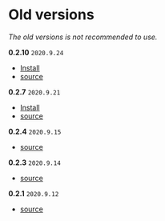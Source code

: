 # Old versions
_The old versions is not recommended to use._


**0.2.10** `2020.9.24`
+ [Install](https://github.com/PiCoPress/Sprexor/releases/download/0.2.10/Sprexor.0.2.10.jar)
+ [source](https://github.com/PiCoPress/Sprexor/archive/0.2.10.zip)


**0.2.7** `2020.9.21`
+ [Install](https://github.com/PiCoPress/Sprexor/releases/download/0.2.7-Beta/Sprexor.0.2.7.Beta.jar)
+ [source](https://github.com/PiCoPress/Sprexor/archive/0.2.7-Beta.zip)


**0.2.4** `2020.9.15`
+ [source](https://github.com/PiCoPress/Sprexor/archive/0.2.4.zip)


**0.2.3** `2020.9.14`
+ [source](https://github.com/PiCoPress/Sprexor/archive/0.2.3.zip)


**0.2.1** `2020.9.12`
+ [source](https://github.com/PiCoPress/Sprexor/archive/0.2.1.zip)
